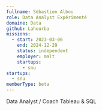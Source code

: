 ```yaml
---
fullname: Sébastien Albou
role: Data Analyst Expérimenté
domaine: Data
github: Lahourba
missions:
  - start: 2023-03-06
    end: 2024-12-29
    status: independent
    employer: malt
    startups:
      - snu
startups:
  - snu
memberType: beta
---
```

Data Analyst / Coach Tableau & SQL
